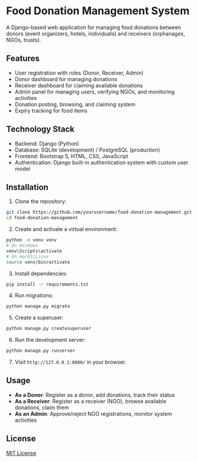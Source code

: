 # Food Donation Management System

A Django-based web application for managing food donations between donors (event organizers, hotels, individuals) and receivers (orphanages, NGOs, trusts).

## Features

- User registration with roles (Donor, Receiver, Admin)
- Donor dashboard for managing donations
- Receiver dashboard for claiming available donations
- Admin panel for managing users, verifying NGOs, and monitoring activities
- Donation posting, browsing, and claiming system
- Expiry tracking for food items

## Technology Stack

- Backend: Django (Python)
- Database: SQLite (development) / PostgreSQL (production)
- Frontend: Bootstrap 5, HTML, CSS, JavaScript
- Authentication: Django built-in authentication system with custom user model

## Installation

1. Clone the repository:
```bash
git clone https://github.com/yourusername/food-donation-management.git
cd food-donation-management
```

2. Create and activate a virtual environment:
```bash
python -m venv venv
# On Windows
venv\Scripts\activate
# On macOS/Linux
source venv/bin/activate
```

3. Install dependencies:
```bash
pip install -r requirements.txt
```

4. Run migrations:
```bash
python manage.py migrate
```

5. Create a superuser:
```bash
python manage.py createsuperuser
```

6. Run the development server:
```bash
python manage.py runserver
```

7. Visit `http://127.0.0.1:8000/` in your browser.

## Usage

- **As a Donor**: Register as a donor, add donations, track their status
- **As a Receiver**: Register as a receiver (NGO), browse available donations, claim them
- **As an Admin**: Approve/reject NGO registrations, monitor system activities

## License

[MIT License](LICENSE)
